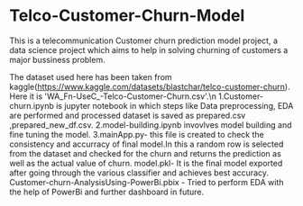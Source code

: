 # Telco-Customer-Churn-Model
This is a telecommunication Customer churn prediction model project, a data science project which aims to help in solving churning of customers a major bussiness problem.

The dataset used here has been taken from kaggle(https://www.kaggle.com/datasets/blastchar/telco-customer-churn). Here it is 'WA_Fn-UseC_-Telco-Customer-Churn.csv'.\n
1.Customer-churn.ipynb is jupyter notebook in which steps like Data preprocessing, EDA are performed and processed dataset is saved as prepared.csv ,prepared_new_df.csv.
2.model-building.ipynb  invovlves model building and fine tuning the model. 
3.mainApp.py- this file is created to check the consistency and accurracy of final model.In this a random row is selected from the dataset and checked for the churn and returns the prediction as well as the actual value of churn.
model.pkl- It is the final model exported after going through the various classifier and achieves best accuracy.
Customer-churn-AnalysisUsing-PowerBi.pbix - Tried to perform EDA with the help of PowerBi and further dashboard in future.
